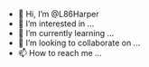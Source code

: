 - 👋 Hi, I’m @L86Harper
- 👀 I’m interested in ...
- 🌱 I’m currently learning ...
- 💞️ I’m looking to collaborate on ...
- 📫 How to reach me ...

<!---
L86Harper/L86Harper is a ✨ special ✨ repository because its `README.md` (this file) appears on your GitHub profile.
You can click the Preview link to take a look at your changes.
--->
